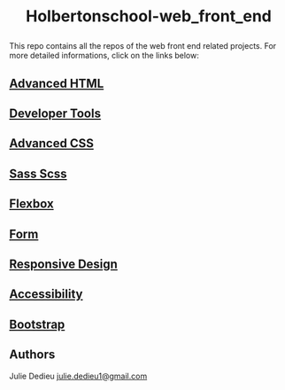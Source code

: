 # <p align="center">Holbertonschool-web_front_end</p>

This repo contains all the repos of the web front end related projects. For more detailed informations, click on the links below:

## <a href="https://github.com/Julieed-971/holbertonschool-web_front_end/tree/main/html_advanced">Advanced HTML</a>
## <a href="https://github.com/Julieed-971/holbertonschool-web_front_end/tree/main/developer_tools">Developer Tools</a>
## <a href="https://github.com/Julieed-971/holbertonschool-web_front_end/tree/main/CSS_advanced">Advanced CSS</a>
## <a href="https://github.com/Julieed-971/holbertonschool-web_front_end/tree/main/sass_scss">Sass Scss</a>
## <a href="https://github.com/Julieed-971/holbertonschool-web_front_end/tree/main/flexbox">Flexbox</a>
## <a href="https://github.com/Julieed-971/holbertonschool-web_front_end/tree/main/form">Form</a>
## <a href="https://github.com/Julieed-971/holbertonschool-web_front_end/tree/main/responsive_design">Responsive Design</a>
## <a href="https://github.com/Julieed-971/holbertonschool-web_front_end/tree/main/accessibility">Accessibility</a>
## <a href="https://github.com/Julieed-971/holbertonschool-web_front_end/tree/main/Bootstrap">Bootstrap</a>


## Authors

Julie Dedieu <julie.dedieu1@gmail.com>